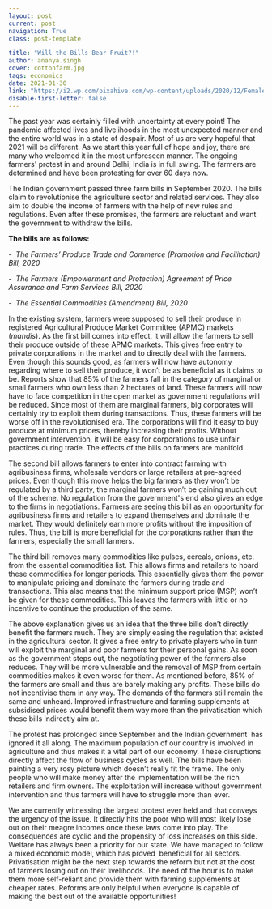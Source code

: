 ```yaml
---
layout: post
current: post
navigation: True
class: post-template

title: "Will the Bills Bear Fruit?!"
author: ananya.singh
cover: cottonfarm.jpg
tags: economics
date: 2021-01-30
link: "https://i2.wp.com/pixahive.com/wp-content/uploads/2020/12/Female-farmers-in-cotton-plant-field-219627-pixahive.jpg?fit=1560%2C1019&ssl=1"
disable-first-letter: false
---
```

<p>The past year was certainly filled with uncertainty at every point! The pandemic affected lives and livelihoods in the most unexpected manner and the entire world was in a state of despair. Most of us are very hopeful that 2021 will be different. As we start this year full of hope and joy, there are many who welcomed it in the most unforeseen manner. The ongoing farmers' protest in and around Delhi, India is in full swing. The farmers are determined and have been protesting for over 60 days now.</p><p>The Indian government passed three farm bills in September 2020. The bills claim to revolutionise the agriculture sector and related services. They also aim to double the income of farmers with the help of new rules and regulations. Even after these promises, the farmers are reluctant and want the government to withdraw the bills.</p><p><strong >The bills are as follows:</strong></p><p><em >-&nbsp; 	The Farmers’ Produce Trade and Commerce (Promotion and Facilitation) Bill, 2020</em></p><p><em >-&nbsp; 	The Farmers (Empowerment and Protection) Agreement of Price Assurance and Farm Services Bill, 2020</em></p><p><em >-&nbsp; 	The Essential Commodities (Amendment) Bill, 2020</em></p><p>In the existing system, farmers were supposed to sell their produce in registered Agricultural Produce Market Committee (APMC) markets (<em >mandis</em>). As the first bill comes into effect, it will allow the farmers to sell their produce outside of these APMC markets. This gives free entry to private corporations in the market and to directly deal with the farmers. Even though this sounds good, as farmers will now have autonomy regarding where to sell their produce, it won’t be as beneficial as it claims to be. Reports show that 85% of the farmers fall in the category of marginal or small farmers who own less than 2 hectares of land. These farmers will now have to face competition in the open market as government regulations will be reduced. Since most of them are marginal farmers, big corporates will certainly try to exploit them during transactions. Thus, these farmers will be worse off in the revolutionised era. The corporations will find it easy to buy produce at minimum prices, thereby increasing their profits. Without government intervention, it will be easy for corporations to use unfair practices during trade. The effects of the bills on farmers are manifold.</p><p>The second bill allows farmers to enter into contract farming with agribusiness firms, wholesale vendors or large retailers at pre-agreed prices. Even though this move helps the big farmers as they won’t be regulated by a third party, the marginal farmers won’t be gaining much out of the scheme. No regulation from the government's end also gives an edge to the firms in negotiations. Farmers are seeing this bill as an opportunity for agribusiness firms and retailers to expand themselves and dominate the market. They would definitely earn more profits without the imposition of rules. Thus, the bill is more beneficial for the corporations rather than the farmers, especially the small farmers.</p><p>The third bill removes many commodities like pulses, cereals, onions, etc. from the essential commodities list. This allows firms and retailers to hoard these commodities for longer periods. This essentially gives them the power to manipulate pricing and dominate the farmers during trade and transactions. This also means that the minimum support price (MSP) won’t be given for these commodities. This leaves the farmers with little or no incentive to continue the production of the same.</p><p>The above explanation gives us an idea that the three bills don’t directly benefit the farmers much. They are simply easing the regulation that existed in the agricultural sector. It gives a free entry to private players who in turn will exploit the marginal and poor farmers for their personal gains. As soon as the government steps out, the negotiating power of the farmers also reduces. They will be more vulnerable and the removal of MSP from certain commodities makes it even worse for them. As mentioned before, 85% of the farmers are small and thus are barely making any profits. These bills do not incentivise them in any way. The demands of the farmers still remain the same and unheard. Improved infrastructure and farming supplements at subsidised prices would benefit them way more than the privatisation which these bills indirectly aim at.</p><p>The protest has prolonged since September and the Indian government&nbsp; has ignored it all along. The maximum population of our country is involved in agriculture and thus makes it a vital part of our economy. These disruptions directly affect the flow of business cycles as well. The bills have been painting a very rosy picture which doesn’t really fit the frame. The only people who will make money after the implementation will be the rich retailers and firm owners. The exploitation will increase without government intervention and thus farmers will have to struggle more than ever.</p><p>We are currently witnessing the largest protest ever held and that conveys the urgency of the issue. It directly hits the poor who will most likely lose out on their meagre incomes once these laws come into play. The consequences are cyclic and the propensity of loss increases on this side. Welfare has always been a priority for our state. We have managed to follow a mixed economic model, which has proved&nbsp; beneficial for all sectors. Privatisation might be the next step towards the reform but not at the cost of farmers losing out on their livelihoods. The need of the hour is to make them more self-reliant and provide them with farming supplements at cheaper rates. Reforms are only helpful when everyone is capable of making the best out of the available opportunities!</p>